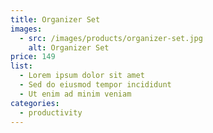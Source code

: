 ```yaml
---
title: Organizer Set
images:
  - src: /images/products/organizer-set.jpg
    alt: Organizer Set
price: 149
list:
  - Lorem ipsum dolor sit amet
  - Sed do eiusmod tempor incididunt
  - Ut enim ad minim veniam
categories:
  - productivity
---
```


